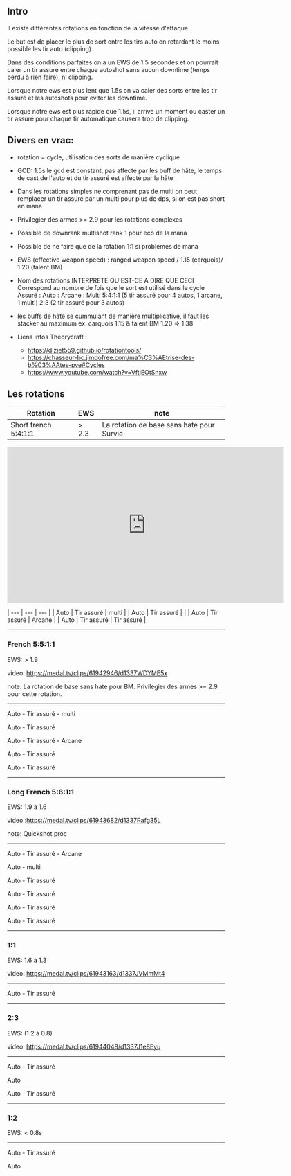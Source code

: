 ## Intro

Il existe différentes rotations en fonction de la vitesse d'attaque.

Le but est de placer le plus de sort entre les tirs auto en retardant le moins possible les tir auto (clipping).

Dans des conditions parfaites on a un EWS de 1.5 secondes et on pourrait caler un tir assuré entre chaque autoshot sans aucun downtime (temps perdu à rien faire), ni clipping.

Lorsque notre ews est plus lent que 1.5s on va caler des sorts entre les tir assuré et les autoshots pour eviter les downtime.

Lorsque notre ews est plus rapide que 1.5s, il arrive un moment ou caster un tir assuré pour chaque tir automatique causera trop de clipping.


## Divers en vrac:

 - rotation = cycle, utilisation des sorts de manière cyclique
 - GCD: 1.5s le gcd est constant, pas affecté par les buff de hâte, le temps de cast de l'auto et du tir assuré est affecté par la hâte
 - Dans les rotations simples ne comprenant pas de multi on peut remplacer un tir assuré par un multi pour plus de dps, si on est pas short en mana
 - Privilegier des armes >= 2.9 pour les rotations complexes
 - Possible de downrank multishot rank 1 pour eco de la mana
 - Possible de ne faire que de la rotation 1:1 si problèmes de mana
 - EWS (effective weapon speed) : ranged weapon speed / 1.15 (carquois)/ 1.20 (talent BM)
 - Nom des rotations INTERPRETE QU'EST-CE A DIRE QUE CECI
    Correspond au nombre de fois que le sort est utilisé dans le cycle
    Assuré : Auto :  Arcane : Multi
    5:4:1:1 (5 tir assuré pour 4 autos, 1 arcane, 1 multi)
    2:3 (2 tir assuré pour 3 autos)
 - les buffs de hâte se cummulant de manière multiplicative, il faut les stacker au maximum ex: carquois 1.15 & talent BM 1.20  => 1.38

 - Liens infos Theorycraft : 
    - https://diziet559.github.io/rotationtools/
    - https://chasseur-bc.jimdofree.com/ma%C3%AEtrise-des-b%C3%AAtes-pve#Cycles
    - https://www.youtube.com/watch?v=VftjEOtSnxw



## Les rotations

| Rotation              | EWS    | note                                      |
| --------------------- | :------ |  ----------------------------------------|
| Short french 5:4:1:1  | > 2.3  | La rotation de base sans hate pour Survie |

<iframe width='640' height='360' style='border: none;' src='https://medal.tv/clip/4bWfkIjMegxva/vpnFMYfNT' allow='autoplay' allowfullscreen></iframe> 

| --- | --- | --- |
| Auto | Tir assuré | multi |
| Auto | Tir assuré | |
| Auto | Tir assuré | Arcane |
| Auto | Tir assuré | Tir assuré |

---------------------------------------------------------------------------------------

### French 5:5:1:1

EWS: > 1.9

video: https://medal.tv/clips/61942946/d1337WDYME5x

note: La rotation de base sans hate pour BM.  Privilegier des armes >= 2.9 pour cette rotation.

---------------------------------------------------------------------------------------
Auto - Tir assuré - multi

Auto - Tir assuré

Auto - Tir assuré - Arcane

Auto - Tir assuré

Auto - Tir assuré

---------------------------------------------------------------------------------------
### Long French 5:6:1:1

EWS: 1.9 à 1.6

video :https://medal.tv/clips/61943682/d1337Rafg35L

note: Quickshot proc

---------------------------------------------------------------------------------------
Auto - Tir assuré - Arcane

Auto - multi

Auto - Tir assuré

Auto - Tir assuré

Auto - Tir assuré

Auto - Tir assuré

---------------------------------------------------------------------------------------
### 1:1

EWS: 1.6 à 1.3

video: https://medal.tv/clips/61943163/d1337JVMmMt4

---------------------------------------------------------------------------------------
Auto - Tir assuré

---------------------------------------------------------------------------------------
### 2:3

EWS: (1.2 à 0.8)

video: https://medal.tv/clips/61944048/d1337J1e8Eyu

---------------------------------------------------------------------------------------
Auto - Tir assuré

Auto 

Auto - Tir assuré

---------------------------------------------------------------------------------------
### 1:2

EWS: < 0.8s

---------------------------------------------------------------------------------------
Auto - Tir assuré

Auto

